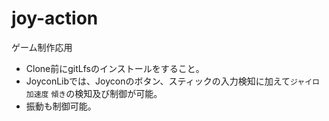 # joy-action
ゲーム制作応用
- Clone前にgitLfsのインストールをすること。
- JoyconLibでは、Joyconのボタン、スティックの入力検知に加えて`ジャイロ` `加速度` `傾き`の検知及び制御が可能。
- 振動も制御可能。
